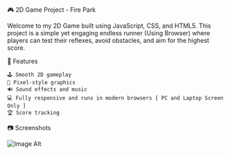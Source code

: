 🎮 2D Game Project - Fire Park


Welcome to my 2D Game built using JavaScript, CSS, and HTML5. This project is a simple yet engaging endless runner (Using  Browser) where players can test their reflexes, avoid obstacles, and aim for the highest score.

🚀 Features

    🕹️ Smooth 2D gameplay
    🎨 Pixel-style graphics
    🔊 Sound effects and music
    💻 Fully responsive and runs in modern browsers [ PC and Laptop Screen Only ]
    🏆 Score tracking

📷 Screenshots

 ![Image Alt](image_url)
